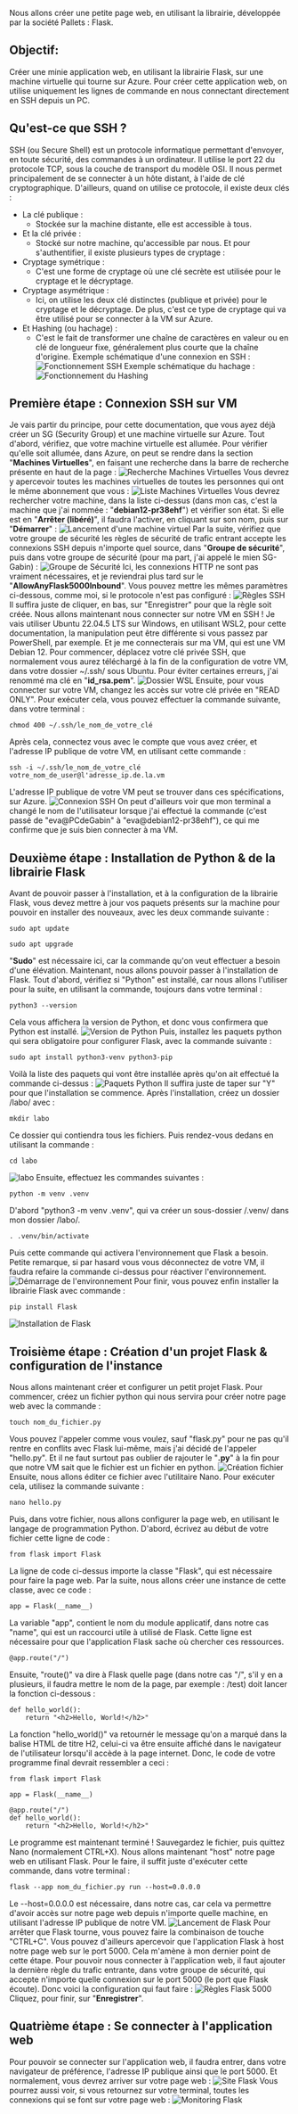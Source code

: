 Nous allons créer une petite page web, en utilisant la librairie, développée par la société Pallets : Flask.
## Objectif:
Créer une minie application web, en utilisant la librairie Flask, sur une machine virtuelle qui tourne sur Azure. Pour créer cette application web, on utilise uniquement les lignes de commande en nous connectant directement en SSH depuis un PC.
## Qu'est-ce que SSH ?
SSH (ou Secure Shell) est un protocole informatique permettant d'envoyer, en toute sécurité, des commandes à un ordinateur. Il utilise le port 22 du protocole TCP, sous la couche de transport du modèle OSI. Il nous permet principalement de se connecter à un hôte distant, à l'aide de clé cryptographique. D'ailleurs, quand on utilise ce protocole, il existe deux clés :
- La clé publique :
	- Stockée sur la machine distante, elle est accessible à tous.
- Et la clé privée :
	- Stocké sur notre machine, qu'accessible par nous.
Et pour s'authentifier, il existe plusieurs types de cryptage :
- Cryptage symétrique :
	- C'est une forme de cryptage où une clé secrète est utilisée pour le cryptage et le décryptage.
- Cryptage asymétrique :
	- Ici, on utilise les deux clé distinctes (publique et privée) pour le cryptage et le décryptage. De plus, c'est ce type de cryptage qui va être utilisé pour se connecter à la VM sur Azure.
- Et Hashing (ou hachage) :
	- C'est le fait de transformer une chaîne de caractères en valeur ou en clé de longueur fixe, généralement plus courte que la chaîne d'origine.
Exemple schématique d'une connexion en SSH :
![Fonctionnement SSH](img/ssh_workijg.drawio.png)
Exemple schématique du hachage :
![Fonctionnement du Hashing](img/hashing_fonctionnement.png)
## Première étape : Connexion SSH sur VM
Je vais partir du principe, pour cette documentation, que vous ayez déjà créer un SG (Security Group) et une machine virtuelle sur Azure.
Tout d'abord, vérifiez, que votre machine virtuelle est allumée. Pour vérifier qu'elle soit allumée, dans Azure, on peut se rendre dans la section "**Machines Virtuelles**", en faisant une recherche dans la barre de recherche présente en haut de la page :
![Recherche Machines Virtuelles](img/vm.png)
Vous devrez y apercevoir toutes les machines virtuelles de toutes les personnes qui ont le même abonnement que vous :
![Liste Machines Virtuelles](img/vm2.png)
Vous devrez rechercher votre machine, dans la liste ci-dessus (dans mon cas, c'est la machine que j'ai nommée : "**debian12-pr38ehf**") et vérifier son état. Si elle est en "**Arrêter (libéré)**", il faudra l'activer, en cliquant sur son nom, puis sur "**Démarrer**" :
![Lancement d'une machine virtuel](img/start_vm.png)
Par la suite, vérifiez que votre groupe de sécurité les règles de sécurité de trafic entrant accepte les connexions SSH depuis n'importe quel source, dans "**Groupe de sécurité**", puis dans votre groupe de sécurité (pour ma part, j'ai appelé le mien SG-Gabin) :
![Groupe de Sécurité](img/nsg.png)
Ici, les connexions HTTP ne sont pas vraiment nécessaires, et je reviendrai plus tard sur le "**AllowAnyFlask5000Inbound**". Vous pouvez mettre les mêmes paramètres ci-dessous, comme moi, si le protocole n'est pas configuré :
![Règles SSH](img/ssh_inboud.png)
Il suffira juste de cliquer, en bas, sur "Enregistrer" pour que la règle soit créée.
Nous allons maintenant nous connecter sur notre VM en SSH ! Je vais utiliser Ubuntu 22.04.5 LTS sur Windows, en utilisant WSL2, pour cette documentation, la manipulation peut être différente si vous passez par PowerShell, par exemple. Et je me connecterais sur ma VM, qui est une VM Debian 12. Pour commencer, déplacez votre clé privée SSH, que normalement vous aurez téléchargé à la fin de la configuration de votre VM, dans votre dossier ~/.ssh/ sous Ubuntu. Pour éviter certaines erreurs, j'ai renommé ma clé en "**id_rsa.pem**".
![Dossier WSL](img/ssh_key_name.png)
Ensuite, pour vous connecter sur votre VM, changez les accès sur votre clé privée en "READ ONLY". Pour exécuter cela, vous pouvez effectuer la commande suivante, dans votre terminal : 
```
chmod 400 ~/.ssh/le_nom_de_votre_clé
```
Après cela, connectez vous avec le compte que vous avez créer, et l'adresse IP publique de votre VM, en utilisant cette commande :
```
ssh -i ~/.ssh/le_nom_de_votre_clé votre_nom_de_user@l'adresse_ip.de.la.vm
```
L'adresse IP publique de votre VM peut se trouver dans ces spécifications, sur Azure.
![Connexion SSH](img/ssh_connect.png)
On peut d'ailleurs voir que mon terminal a changé le nom de l'utilisateur lorsque j'ai effectué la commande (c'est passé de "eva@PCdeGabin" à "eva@debian12-pr38ehf"), ce qui me confirme que je suis bien connecter à ma VM.
## Deuxième étape : Installation de Python & de la librairie Flask
Avant de pouvoir passer à l'installation, et à la configuration de la librairie Flask, vous devez mettre à jour vos paquets présents sur la machine pour pouvoir en installer des nouveaux, avec les deux commande suivante : 
```
sudo apt update
```
```
sudo apt upgrade
```
"**Sudo**" est nécessaire ici, car la commande qu'on veut effectuer a besoin d'une élévation.
Maintenant, nous allons pouvoir passer à l'installation de Flask. Tout d'abord, vérifiez si "Python" est installé, car nous allons l'utiliser pour la suite, en utilisant la commande, toujours dans votre terminal : 
```
python3 --version
```
Cela vous affichera la version de Python, et donc vous confirmera que Python est installé.
![Version de Python](img/python_ver.png)
Puis, installez les paquets python qui sera obligatoire pour configurer Flask, avec la commande suivante :
```
sudo apt install python3-venv python3-pip
```
Voilà la liste des paquets qui vont être installée après qu'on ait effectué la commande ci-dessus :
![Paquets Python](img/python_install.png)
Il suffira juste de taper sur "Y" pour que l'installation se commence.
Après l'installation, créez un dossier /labo/ avec :
```
mkdir labo
```
Ce dossier qui contiendra tous les fichiers. Puis rendez-vous dedans en utilisant la commande :
```
cd labo
```
![labo](img/mkdir_labo.png)
Ensuite, effectuez les commandes suivantes :
```
python -m venv .venv
```
D'abord "python3 -m venv .venv", qui va créer un sous-dossier /.venv/ dans mon dossier /labo/.
```
. .venv/bin/activate
```
Puis cette commande qui activera l'environnement que Flask a besoin. Petite remarque, si par hasard vous vous déconnectez de votre VM, il faudra refaire la commande ci-dessus pour réactiver l'environnement.
![Démarrage de l'environnement](img/venv_started.png)
Pour finir, vous pouvez enfin installer la librairie Flask avec commande : 
```
pip install Flask
```
![Installation de Flask](img/flask_install.png)
## Troisième étape : Création d'un projet Flask & configuration de l'instance 
Nous allons maintenant créer et configurer un petit projet Flask. Pour commencer, créez un fichier python qui nous servira pour créer notre page web avec la commande :
```
touch nom_du_fichier.py
```
Vous pouvez l'appeler comme vous voulez, sauf "flask.py" pour ne pas qu'il rentre en conflits avec Flask lui-même, mais j'ai décidé de l'appeler "hello.py". Et il ne faut surtout pas oublier de rajouter le "**.py**" à la fin pour que notre VM sait que le fichier est un fichier en python. 
![Création fichier](img/file_created.png)
Ensuite, nous allons éditer ce fichier avec l'utilitaire Nano. Pour exécuter cela, utilisez la commande suivante : 
```
nano hello.py
```
Puis, dans votre fichier, nous allons configurer la page web, en utilisant le langage de programmation Python.
D'abord, écrivez au début de votre fichier cette ligne de code :
```
from flask import Flask
```
La ligne de code ci-dessus importe la classe "Flask", qui est nécessaire pour faire la page web. Par la suite, nous allons créer une instance de cette classe, avec ce code :
```
app = Flask(__name__)
```
La variable "app", contient le nom du module applicatif, dans notre cas "name", qui est un raccourci utile à utilisé de Flask. Cette ligne est nécessaire pour que l'application Flask sache où chercher ces ressources.
```
@app.route("/")
```
Ensuite, "route()" va dire à Flask quelle page (dans notre cas "/", s'il y en a plusieurs, il faudra mettre le nom de la page, par exemple : /test) doit lancer la fonction ci-dessous :
```
def hello_world():
	return "<h2>Hello, World!</h2>"
```
La fonction "hello_world()" va retournér le message qu'on a marqué dans la balise HTML de titre H2, celui-ci va être ensuite affiché dans le navigateur de l'utilisateur lorsqu'il accède à la page internet. 
Donc, le code de votre programme final devrait ressembler a ceci :
```
from flask import Flask

app = Flask(__name__)

@app.route("/")
def hello_world():
	return "<h2>Hello, World!</h2>"
```
Le programme est maintenant terminé !
Sauvegardez le fichier, puis quittez Nano (normalement CTRL+X).
Nous allons maintenant "host" notre page web en utilisant Flask. Pour le faire, il suffit juste d'exécuter cette commande, dans votre terminal :
```
flask --app nom_du_fichier.py run --host=0.0.0.0
```
Le --host=0.0.0.0 est nécessaire, dans notre cas, car cela va permettre d'avoir accès sur notre page web depuis n'importe quelle machine, en utilisant l'adresse IP publique de notre VM.
![Lancement de Flask](img/flask_running.png)
Pour arrêter que Flask tourne, vous pouvez faire la combinaison de touche "CTRL+C".
Vous pouvez d'ailleurs apercevoir que l'application Flask à host notre page web sur le port 5000. Cela m'amène à mon dernier point de cette étape. Pour pouvoir nous connecter à l'application web, il faut ajouter la dernière règle du trafic entrante, dans votre groupe de sécurité, qui accepte n'importe quelle connexion sur le port 5000 (le port que Flask écoute). Donc voici la configuration qui faut faire :
![Règles Flask 5000](img/flask5000inbound.png)
Cliquez, pour finir, sur "**Enregistrer**".
## Quatrième étape : Se connecter à l'application web
Pour pouvoir se connecter sur l'application web, il faudra entrer, dans votre navigateur de préférence, l'adresse IP publique ainsi que le port 5000.
Et normalement, vous devrez arriver sur votre page web :
![Site Flask](img/website.png)
Vous pourrez aussi voir, si vous retournez sur votre terminal, toutes les connexions qui se font sur votre page web :
![Monitoring Flask](img/flask_running2.png)
